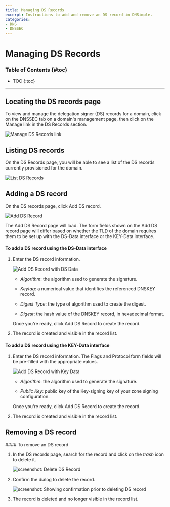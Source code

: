```yaml
---
title: Managing DS Records
excerpt: Instructions to add and remove an DS record in DNSimple.
categories:
- DNS
- DNSSEC
---
```


# Managing DS Records

### Table of Contents {#toc}

* TOC
{:toc}

---

## Locating the DS records page

To view and manage the delegation signer (DS) records for a domain, click on the DNSSEC tab on a domain's management page, then click on the <label>Manage</label> link in the DS Records section.

![Manage DS Records link](/files/ds-records-manage.png)

## Listing DS records

On the DS Records page, you will be able to see a list of the DS records currently provisioned for the domain.

![List DS Records](/files/ds-records-list.png)

## Adding a DS record

On the DS records page, click <label>Add DS record</label>.

![Add DS Record](/files/ds-records-add-ds-record.png)

The Add DS Record page will load. The form fields shown on the Add DS record page will differ based on whether the TLD of the domain requires them to be set up with the DS-Data interface or the KEY-Data interface.

<div class="section-steps" markdown="1">

#### To add a DS record using the DS-Data interface

1.  Enter the DS record information.

    ![Add DS Record with DS Data](/files/ds-records-add-ds-data.png)

    - _Algorithm_: the algorithm used to generate the signature.

    - _Keytag_: a numerical value that identifies the referenced DNSKEY record.

    - _Digest Type_: the type of algorithm used to create the digest.

    - _Digest_: the hash value of the DNSKEY record, in hexadecimal format.

    Once you're ready, click <label>Add DS Record</label> to create the record.

2.  The record is created and visible in the record list.

</div>

<div class="section-steps" markdown="1">

#### To add a DS record using the KEY-Data interface

1.  Enter the DS record information. The Flags and Protocol form fields will be pre-filled with the appropriate values.

    ![Add DS Record with Key Data](/files/ds-records-add-key-data.png)

    - _Algorithm_: the algorithm used to generate the signature.

    - _Public Key_: public key of the Key-signing key of your zone signing configuration.

    Once you're ready, click <label>Add DS Record</label> to create the record.

2.  The record is created and visible in the record list.

</div>

## Removing a DS record

<div class="section-steps" markdown="1">
#### To remove an DS record

1.  In the DS records page, search for the record and click on the _trash_ icon to delete it.

    ![screenshot: Delete DS Record](/files/ds-records-delete.png)

2.  Confirm the dialog to delete the record.

    ![screenshot: Showing confirmation prior to deleting DS record](/files/ds-records-delete-confirmation.png)

3.  The record is deleted and no longer visible in the record list.
</div>
